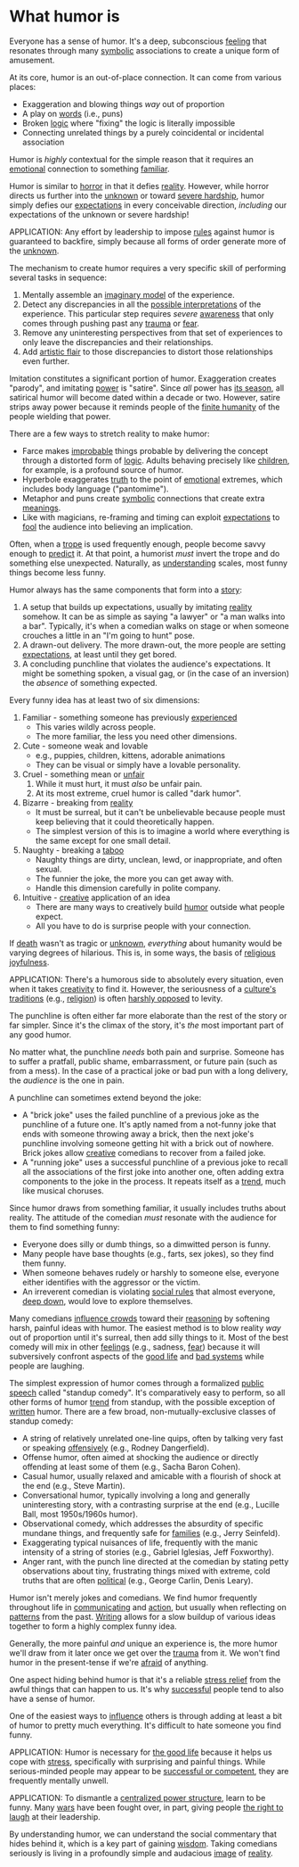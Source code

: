 
# What humor is

Everyone has a sense of humor. It's a deep, subconscious [feeling](mind-feelings.md) that resonates through many [symbolic](symbols.md) associations to create a unique form of amusement.

At its core, humor is an out-of-place connection. It can come from various places:

- Exaggeration and blowing things *way* out of proportion
- A play on [words](language.md) (i.e., puns)
- Broken [logic](logic.md) where "fixing" the logic is literally impossible
- Connecting unrelated things by a purely coincidental or incidental association

Humor is *highly* contextual for the simple reason that it requires an [emotional](mind-feelings.md) connection to something [familiar](understanding.md).

Humor is similar to [horror](mind-feelings-fear.md) in that it defies [reality](reality.md). However, while horror directs us further into the [unknown](unknown.md) or toward [severe hardship](hardship-ptsd.md), humor simply defies our [expectations](imagination.md) in every conceivable direction, *including* our expectations of the unknown or severe hardship!

APPLICATION: Any effort by leadership to impose [rules](people-rules.md) against humor is guaranteed to backfire, simply because all forms of order generate more of the [unknown](unknown.md).

The mechanism to create humor requires a very specific skill of performing several tasks in sequence:

1. Mentally assemble an [imaginary model](people-image-why.md) of the experience.
2. Detect any discrepancies in all the [possible interpretations](understanding.md) of the experience. This particular step requires *severe* [awareness](awareness.md) that only comes through pushing past any [trauma](hardship-ptsd.md) or [fear](mind-feelings-fear.md).
3. Remove any uninteresting perspectives from that set of experiences to only leave the discrepancies and their relationships.
4. Add [artistic flair](mind-creativity.md) to those discrepancies to distort those relationships even further.

Imitation constitutes a significant portion of humor. Exaggeration creates "parody", and imitating [power](power.md) is "satire". Since *all* power has [its season](trends.md), all satirical humor will become dated within a decade or two. However, satire strips away power because it reminds people of the [finite humanity](humanity.md) of the people wielding that power.

There are a few ways to stretch reality to make humor:

- Farce makes [improbable](math.md) things probable by delivering the concept through a distorted form of [logic](logic.md). Adults behaving precisely like [children](maturity.md), for example, is a profound source of humor.
- Hyperbole exaggerates [truth](reality.md) to the point of [emotional](mind-feelings.md) extremes, which includes body language ("pantomime").
- Metaphor and puns create [symbolic](symbols.md) connections that create extra [meanings](values.md).
- Like with magicians, re-framing and timing can exploit [expectations](imagination.md) to [fool](people-image-distortion.md) the audience into believing an implication.

Often, when a [trope](https://tvtropes.org/) is used frequently enough, people become savvy enough to [predict](imagination.md) it. At that point, a humorist *must* invert the trope and do something else unexpected. Naturally, as [understanding](understanding.md) scales, most funny things become less funny.

Humor always has the same components that form into a [story](stories.md):

1. A setup that builds up expectations, usually by imitating [reality](reality.md) somehow. It can be as simple as saying "a lawyer" or "a man walks into a bar". Typically, it's when a comedian walks on stage or when someone crouches a little in an "I'm going to hunt" pose.
2. A drawn-out delivery. The more drawn-out, the more people are setting [expectations](imagination.md), at least until they get bored.
3. A concluding punchline that violates the audience's expectations. It might be something spoken, a visual gag, or (in the case of an inversion) the *absence* of something expected.

Every funny idea has at least two of six dimensions:

1. Familiar - something someone has previously [experienced](understanding.md)
   - This varies wildly across people.
   - The more familiar, the less you need other dimensions.
2. Cute - someone weak and lovable
   - e.g., puppies, children, kittens, adorable animations
   - They can be visual or simply have a lovable personality.
3. Cruel - something mean or [unfair](morality-justice.md)
   1. While it must hurt, it must *also* be unfair pain.
   2. At its most extreme, cruel humor is called "dark humor".
4. Bizarre - breaking from [reality](reality.md)
   - It must be surreal, but it can't be unbelievable because people must keep believing that it could theoretically happen.
   - The simplest version of this is to imagine a world where everything is the same except for one small detail.
5. Naughty - breaking a [taboo](morality-taboo.md)
   - Naughty things are dirty, unclean, lewd, or inappropriate, and often sexual.
   - The funnier the joke, the more you can get away with.
   - Handle this dimension carefully in polite company.
6. Intuitive - [creative](mind-creativity.md) application of an idea
   - There are many ways to creatively build [humor](humor.md) outside what people expect.
   - All you have to do is surprise people with your connection.

If [death](hardship-death.md) wasn't as tragic or [unknown](unknown.md), *everything* about humanity would be varying degrees of hilarious. This is, in some ways, the basis of [religious joyfulness](religion.md).

APPLICATION: There's a humorous side to absolutely every situation, even when it takes [creativity](mind-creativity.md) to find it. However, the seriousness of a [culture's](people-culture.md) [traditions](habits.md) (e.g., [religion](religion.md)) is often [harshly opposed](morality-taboo.md) to levity.

The punchline is often either far more elaborate than the rest of the story or far simpler. Since it's the climax of the story, it's *the* most important part of any good humor.

No matter what, the punchline *needs* both pain and surprise. Someone has to suffer a pratfall, public shame, embarrassment, or future pain (such as from a mess). In the case of a practical joke or bad pun with a long delivery, the *audience* is the one in pain.

A punchline can sometimes extend beyond the joke:

- A "brick joke" uses the failed punchline of a previous joke as the punchline of a future one. It's aptly named from a not-funny joke that ends with someone throwing away a brick, then the next joke's punchline involving someone getting hit with a brick out of nowhere. Brick jokes allow [creative](mind-creativity.md) comedians to recover from a failed joke.
- A "running joke" uses a successful punchline of a previous joke to recall all the associations of the first joke into another one, often adding extra components to the joke in the process. It repeats itself as a [trend](trends.md), much like musical choruses.

Since humor draws from something familiar, it usually includes truths about reality. The attitude of the comedian *must* resonate with the audience for them to find something funny:

- Everyone does silly or dumb things, so a dimwitted person is funny.
- Many people have base thoughts (e.g., farts, sex jokes), so they find them funny.
- When someone behaves rudely or harshly to someone else, everyone either identifies with the aggressor or the victim.
- An irreverent comedian is violating [social rules](people-rules.md) that almost everyone, [deep down](personality.md), would love to explore themselves.

Many comedians [influence crowds](influence.md) toward their [reasoning](logic.md) by softening harsh, painful ideas with humor. The easiest method is to blow reality *way* out of proportion until it's surreal, then add silly things to it. Most of the best comedy will mix in other [feelings](mind-feelings.md) (e.g., sadness, [fear](mind-feelings-fear.md)) because it will subversively confront aspects of the [good life](goodlife.md) and [bad systems](mgmt-badsystems.md) while people are laughing.

The simplest expression of humor comes through a formalized [public speech](language-speaking.md) called "standup comedy". It's comparatively easy to perform, so all other forms of humor [trend](trends.md) from standup, with the possible exception of [written](language-writing.md) humor. There are a few broad, non-mutually-exclusive classes of standup comedy:

- A string of relatively unrelated one-line quips, often by talking very fast or speaking [offensively](morality-taboo.md) (e.g., Rodney Dangerfield).
- Offense humor, often aimed at shocking the audience or directly offending at least some of them (e.g., Sacha Baron Cohen).
- Casual humor, usually relaxed and amicable with a flourish of shock at the end (e.g., Steve Martin).
- Conversational humor, typically involving a long and generally uninteresting story, with a contrasting surprise at the end (e.g., Lucille Ball, most 1950s/1960s humor).
- Observational comedy, which addresses the absurdity of specific mundane things, and frequently safe for [families](maturity.md) (e.g., Jerry Seinfeld).
- Exaggerating typical nuisances of life, frequently with the manic intensity of a string of stories (e.g., Gabriel Iglesias, Jeff Foxworthy).
- Anger rant, with the punch line directed at the comedian by stating petty observations about tiny, frustrating things mixed with extreme, cold truths that are often [political](groups-large.md) (e.g., George Carlin, Denis Leary).

Humor isn't merely jokes and comedians. We find humor frequently throughout life in [communicating](people-conversation.md) and [action](results.md), but usually when reflecting on [patterns](trends.md) from the past. [Writing](language.md) allows for a slow buildup of various ideas together to form a highly complex funny idea.

Generally, the more painful *and* unique an experience is, the more humor we'll draw from it later once we get over the [trauma](hardship-ptsd.md) from it. We won't find humor in the present-tense if we're [afraid](mind-feelings-fear.md) of anything.

One aspect hiding behind humor is that it's a reliable [stress relief](mind-feelings-happiness-focus.md) from the awful things that can happen to us. It's why [successful](success-1_why.md) people tend to also have a sense of humor.

One of the easiest ways to [influence](influence.md) others is through adding at least a bit of humor to pretty much everything. It's difficult to hate someone you find funny.

APPLICATION: Humor is necessary for [the good life](goodlife.md) because it helps us cope with [stress](mind-feelings-happiness.md), specifically with surprising and painful things. While serious-minded people may appear to be [successful or competent](success-1_why.md), they are frequently mentally unwell.

APPLICATION: To dismantle a [centralized power structure](groups-large.md), learn to be funny. Many [wars](people-conflicts-war-why.md) have been fought over, in part, giving people [the right to laugh](people-boundaries-why.md) at their leadership.

By understanding humor, we can understand the social commentary that hides behind it, which is a key part of gaining [wisdom](understanding.md). Taking comedians seriously is living in a profoundly simple and audacious [image](people-image-why.md) of [reality](reality.md).
